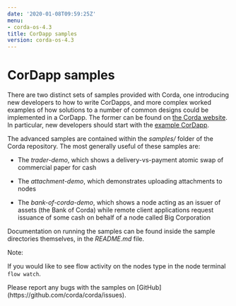```yaml
---
date: '2020-01-08T09:59:25Z'
menu:
- corda-os-4.3
title: CorDapp samples
version: corda-os-4.3
---
```



# CorDapp samples

There are two distinct sets of samples provided with Corda, one introducing new developers to how to write CorDapps, and
            more complex worked examples of how solutions to a number of common designs could be implemented in a CorDapp.
            The former can be found on [the Corda website](https://www.corda.net/samples/). In particular, new developers
            should start with the [example CorDapp](tutorial-cordapp.md).

The advanced samples are contained within the *samples/* folder of the Corda repository. The most generally useful of
            these samples are:


* The *trader-demo*, which shows a delivery-vs-payment atomic swap of commercial paper for cash


* The *attachment-demo*, which demonstrates uploading attachments to nodes


* The *bank-of-corda-demo*, which shows a node acting as an issuer of assets (the Bank of Corda) while remote client
                    applications request issuance of some cash on behalf of a node called Big Corporation


Documentation on running the samples can be found inside the sample directories themselves, in the *README.md* file.

<div class="r3-o-note" role="alert"><span>Note: </span>


If you would like to see flow activity on the nodes type in the node terminal `flow watch`.


</div>
Please report any bugs with the samples on [GitHub](https://github.com/corda/corda/issues).


